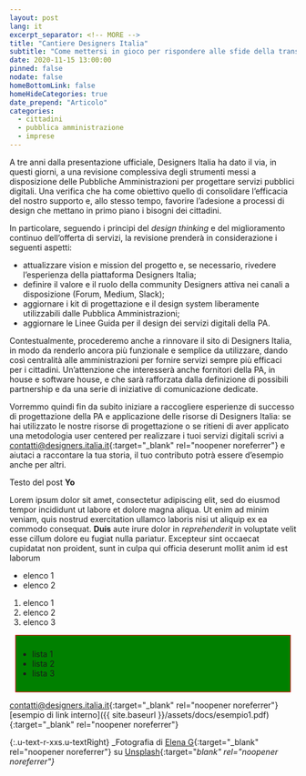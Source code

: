 ```yaml
---
layout: post
lang: it
excerpt_separator: <!-- MORE -->
title: "Cantiere Designers Italia"
subtitle: "Come mettersi in gioco per rispondere alle sfide della transizione digitale"
date: 2020-11-15 13:00:00
pinned: false
nodate: false
homeBottomLink: false
homeHideCategories: true
date_prepend: "Articolo"
categories:
  - cittadini
  - pubblica amministrazione
  - imprese
---
```


<!-- MORE -->
A tre anni dalla presentazione ufficiale, Designers Italia ha dato il via, in questi giorni, a una revisione complessiva degli strumenti messi a disposizione delle Pubbliche Amministrazioni per progettare servizi pubblici digitali. Una verifica che ha come obiettivo quello di consolidare l’efficacia del nostro supporto e, allo stesso tempo, favorire l’adesione a processi di design che mettano in primo piano i bisogni dei cittadini.  

In particolare, seguendo i principi del _design thinking_ e del miglioramento continuo dell’offerta di servizi, la revisione prenderà in considerazione i seguenti aspetti:
* attualizzare vision e mission del progetto e, se necessario, rivedere l’esperienza della piattaforma Designers Italia;
* definire il valore e il ruolo della community Designers attiva nei canali a disposizione (Forum, Medium, Slack);
* aggiornare i kit di progettazione e il design system liberamente utilizzabili dalle Pubblica Amministrazioni;
* aggiornare le Linee Guida per il design dei servizi digitali della PA.  

Contestualmente, procederemo anche a rinnovare il sito di Designers Italia, in modo da renderlo ancora più funzionale e semplice da utilizzare, dando così centralità alle amministrazioni per fornire servizi sempre più efficaci per i cittadini. Un’attenzione che interesserà anche fornitori della PA, in house e software house, e che sarà rafforzata dalla definizione di possibili partnership e da una serie di iniziative di comunicazione dedicate.  

Vorremmo quindi fin da subito iniziare a raccogliere esperienze di successo di progettazione della PA e applicazione delle risorse di Designers Italia: se hai utilizzato le nostre risorse di progettazione o se ritieni di aver applicato una metodologia user centered per realizzare i tuoi servizi digitali scrivi a [contatti@designers.italia.it](mailto:contatti@designers.italia.it){:target="_blank" rel="noopener noreferrer"} e aiutaci a raccontare la tua storia, il tuo contributo potrà essere d’esempio anche per altri.



Testo del post **Yo**

Lorem ipsum dolor sit amet, consectetur adipiscing elit, sed do eiusmod tempor incididunt ut labore et dolore magna aliqua. Ut enim ad minim veniam, quis nostrud exercitation ullamco laboris nisi ut aliquip ex ea commodo consequat. **Duis** aute irure dolor in _reprehenderit_ in voluptate velit esse cillum dolore eu fugiat nulla pariatur. Excepteur sint occaecat cupidatat non proident, sunt in culpa qui officia deserunt mollit anim id est laborum
* elenco 1
* elenco 2

1. elenco 1
2. elenco 2
3. elenco 3
<div style="background:green; margin: 10px; border: 1px solid red; padding: 10px 5px">
<ul>
<li>lista 1</li>
<li>lista 2</li>
<li>lista 3</li>
</ul>
</div>


[contatti@designers.italia.it](mailto:contatti@designers.italia.it){:target="_blank" rel="noopener noreferrer"}  
[esempio di link interno]({{ site.baseurl }}/assets/docs/esempio1.pdf){:target="_blank" rel="noopener noreferrer"}  


{:.u-text-r-xxs.u-textRight}
_Fotografia di [Elena G](https://unsplash.com/@lelena_g){:target="_blank" rel="noopener noreferrer"} su [Unsplash](https://unsplash.com/photos/MKwBr8JFCgs){:target="_blank" rel="noopener noreferrer"}_


